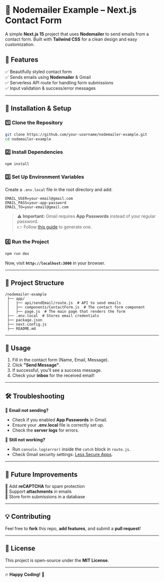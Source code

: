# 📧 Nodemailer Example – Next.js Contact Form  

A simple **Next.js 15** project that uses **Nodemailer** to send emails from a contact form. Built with **Tailwind CSS** for a clean design and easy customization.  

## 🚀 Features  
✅ Beautifully styled contact form  
✅ Sends emails using **Nodemailer** & Gmail  
✅ Serverless API route for handling form submissions  
✅ Input validation & success/error messages  

---

## 📌 Installation & Setup  

### 1️⃣ Clone the Repository  
```sh
git clone https://github.com/your-username/nodemailer-example.git
cd nodemailer-example
```

### 2️⃣ Install Dependencies  
```sh
npm install
```

### 3️⃣ Set Up Environment Variables  
Create a `.env.local` file in the root directory and add:  
```env
EMAIL_USER=your-email@gmail.com
EMAIL_PASS=your-app-password
EMAIL_TO=your-email@gmail.com
```
> ⚠️ **Important:** Gmail requires **App Passwords** instead of your regular password.  
> 👉 Follow [this guide](https://myaccount.google.com/security) to generate one.

### 4️⃣ Run the Project  
```sh
npm run dev
```
Now, visit **`http://localhost:3000`** in your browser.

---

## 📜 Project Structure  

```
/nodemailer-example
 ├── app/
 │   ├── api/sendEmail/route.js  # API to send emails
 │   ├── components/ContactForm.js  # The contact form component
 │   ├── page.js  # The main page that renders the form
 ├── .env.local  # Stores email credentials
 ├── package.json
 ├── next.config.js
 ├── README.md
```

---

## 🎨 Usage  
1. Fill in the contact form (Name, Email, Message).  
2. Click **"Send Message"**.  
3. If successful, you’ll see a success message.  
4. Check your **inbox** for the received email!  

---

## 🛠 Troubleshooting  
🔹 **Email not sending?**  
- Check if you enabled **App Passwords** in Gmail.  
- Ensure your **.env.local** file is correctly set up.  
- Check the **server logs** for errors.  

🔹 **Still not working?**  
- Run `console.log(error)` inside the `catch` block in `route.js`.  
- Check Gmail security settings: [Less Secure Apps](https://myaccount.google.com/security).  

---

## 📌 Future Improvements  
🔹 Add **reCAPTCHA** for spam protection  
🔹 Support **attachments** in emails  
🔹 Store form submissions in a database  

---

## 💡 Contributing  
Feel free to **fork** this repo, **add features**, and submit a **pull request**!  

---

## 📜 License  
This project is open-source under the **MIT License**.  

---

🔥 **Happy Coding!** 🚀  
